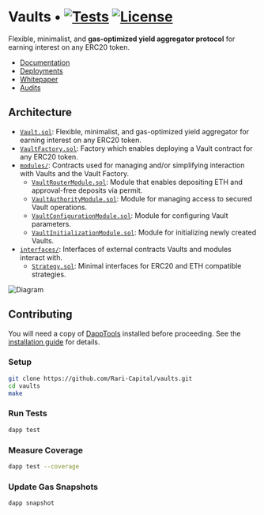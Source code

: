 # Vaults • [![Tests](https://github.com/Rari-Capital/vaults/actions/workflows/tests.yml/badge.svg)](https://github.com/Rari-Capital/vaults/actions/workflows/tests.yml) [![License](https://img.shields.io/badge/License-AGPL--3.0-blue)](LICENSE.md)

Flexible, minimalist, and **gas-optimized yield aggregator protocol** for earning interest on any ERC20 token.

- [Documentation](https://docs.rari.capital/vaults)
- [Deployments](https://github.com/Rari-Capital/vaults/releases)
- [Whitepaper](whitepaper/Whitepaper.pdf)
- [Audits](audits)

## Architecture

- [`Vault.sol`](src/Vault.sol): Flexible, minimalist, and gas-optimized yield aggregator for earning interest on any ERC20 token.
- [`VaultFactory.sol`](src/VaultFactory.sol): Factory which enables deploying a Vault contract for any ERC20 token.
- [`modules/`](src/modules): Contracts used for managing and/or simplifying interaction with Vaults and the Vault Factory.
  - [`VaultRouterModule.sol`](src/modules/VaultRouterModule.sol): Module that enables depositing ETH and approval-free deposits via permit.
  - [`VaultAuthorityModule.sol`](src/modules/VaultAuthorityModule.sol): Module for managing access to secured Vault operations.
  - [`VaultConfigurationModule.sol`](src/modules/VaultConfigurationModule.sol): Module for configuring Vault parameters.
  - [`VaultInitializationModule.sol`](src/modules/VaultInitializationModule.sol): Module for initializing newly created Vaults.
- [`interfaces/`](src/interfaces): Interfaces of external contracts Vaults and modules interact with.
  - [`Strategy.sol`](src/interfaces/Strategy.sol): Minimal interfaces for ERC20 and ETH compatible strategies.

![Diagram](https://lucid.app/publicSegments/view/bb0628f9-8cfe-4979-9fc1-7ba6e51f7afc/image.png)

## Contributing

You will need a copy of [DappTools](dapp.tools) installed before proceeding. See the [installation guide](https://github.com/dapphub/dapptools#installation) for details.

### Setup

```sh
git clone https://github.com/Rari-Capital/vaults.git
cd vaults
make
```

### Run Tests

```sh
dapp test
```

### Measure Coverage

```sh
dapp test --coverage
```

### Update Gas Snapshots

```sh
dapp snapshot
```
